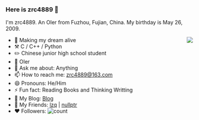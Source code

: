 ### Here is zrc4889 👋

I'm zrc4889. An OIer from Fuzhou, Fujian, China. My birthday is May 26, 2009.

<img align="right" src="https://github-readme-stats.vercel.app/api?username=zrc4889&show_icons=true&icon_color=CE1D2D&text_color=71809&theme=default&hide_title=true" />



- 🎯 Making my dream alive
- ⚒️ C / C++ / Python
- ✏️ Chinese junior high school student
- 🌱 OIer
- 💬 Ask me about: Anything
- 📫 How to reach me: zrc4889@163.com
- 😄 Pronouns: He/Him
- ⚡ Fun fact: Reading Books and Thinking Writting
- 🔗 My Blog: [Blog](https://www.luogu.com.cn/blog/zrc4889/)
- 👤 My Friends: [lzq](https://www.luogu.com.cn/user/746650) | [nullptr](https://github.com/weifanxiang)
- ❤️ Followers:  ![count](https://img.shields.io/badge/dynamic/json?color=%23DC143C&label=Github&query=%24.data.totalSubs&url=https%3A%2F%2Fapi.spencerwoo.com%2Fsubstats%2F%3Fsource%3Dgithub%26queryKey%3Dzrc4889)
